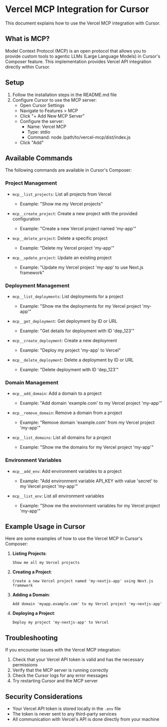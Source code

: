 # Vercel MCP Integration for Cursor

This document explains how to use the Vercel MCP integration with Cursor.

## What is MCP?

Model Context Protocol (MCP) is an open protocol that allows you to provide custom tools to agentic LLMs (Large Language Models) in Cursor's Composer feature. This implementation provides Vercel API integration directly within Cursor.

## Setup

1. Follow the installation steps in the README.md file
2. Configure Cursor to use the MCP server:
   - Open Cursor Settings
   - Navigate to Features > MCP
   - Click "+ Add New MCP Server"
   - Configure the server:
     - Name: Vercel MCP
     - Type: stdio
     - Command: node /path/to/vercel-mcp/dist/index.js
   - Click "Add"

## Available Commands

The following commands are available in Cursor's Composer:

### Project Management

- `mcp__list_projects`: List all projects from Vercel
  - Example: "Show me my Vercel projects"

- `mcp__create_project`: Create a new project with the provided configuration
  - Example: "Create a new Vercel project named 'my-app'"

- `mcp__delete_project`: Delete a specific project
  - Example: "Delete my Vercel project 'my-app'"

- `mcp__update_project`: Update an existing project
  - Example: "Update my Vercel project 'my-app' to use Next.js framework"

### Deployment Management

- `mcp__list_deployments`: List deployments for a project
  - Example: "Show me the deployments for my Vercel project 'my-app'"

- `mcp__get_deployment`: Get deployment by ID or URL
  - Example: "Get details for deployment with ID 'dep_123'"

- `mcp__create_deployment`: Create a new deployment
  - Example: "Deploy my project 'my-app' to Vercel"

- `mcp__delete_deployment`: Delete a deployment by ID or URL
  - Example: "Delete deployment with ID 'dep_123'"

### Domain Management

- `mcp__add_domain`: Add a domain to a project
  - Example: "Add domain 'example.com' to my Vercel project 'my-app'"

- `mcp__remove_domain`: Remove a domain from a project
  - Example: "Remove domain 'example.com' from my Vercel project 'my-app'"

- `mcp__list_domains`: List all domains for a project
  - Example: "Show me the domains for my Vercel project 'my-app'"

### Environment Variables

- `mcp__add_env`: Add environment variables to a project
  - Example: "Add environment variable API_KEY with value 'secret' to my Vercel project 'my-app'"

- `mcp__list_env`: List all environment variables
  - Example: "Show me the environment variables for my Vercel project 'my-app'"

## Example Usage in Cursor

Here are some examples of how to use the Vercel MCP in Cursor's Composer:

1. **Listing Projects**:
   ```
   Show me all my Vercel projects
   ```

2. **Creating a Project**:
   ```
   Create a new Vercel project named 'my-nextjs-app' using Next.js framework
   ```

3. **Adding a Domain**:
   ```
   Add domain 'myapp.example.com' to my Vercel project 'my-nextjs-app'
   ```

4. **Deploying a Project**:
   ```
   Deploy my project 'my-nextjs-app' to Vercel
   ```

## Troubleshooting

If you encounter issues with the Vercel MCP integration:

1. Check that your Vercel API token is valid and has the necessary permissions
2. Verify that the MCP server is running correctly
3. Check the Cursor logs for any error messages
4. Try restarting Cursor and the MCP server

## Security Considerations

- Your Vercel API token is stored locally in the `.env` file
- The token is never sent to any third-party services
- All communication with Vercel's API is done directly from your machine 